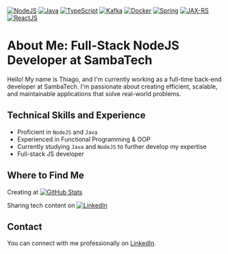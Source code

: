 [![NodeJS](https://img.shields.io/badge/NodeJS-Proficient-brightgreen?style=flat-square&logo=node.js)](https://nodejs.org/)
[![Java](https://img.shields.io/badge/Java-Proficient-brightgreen?style=flat-square&logo=java)](https://www.java.com/)
[![TypeScript](https://img.shields.io/badge/TypeScript-Expert-blue?style=flat-square&logo=typescript)](https://www.typescriptlang.org/)
[![Kafka](https://img.shields.io/badge/Kafka-Currently_Studying-orange?style=flat-square&logo=apache-kafka)](https://kafka.apache.org/)
[![Docker](https://img.shields.io/badge/Docker-Experienced-blue?style=flat-square&logo=docker)](https://www.docker.com/)
[![Spring](https://img.shields.io/badge/Spring-Currently_Studying-orange?style=flat-square&logo=spring)](https://spring.io/)
[![JAX-RS](https://img.shields.io/badge/JAX_RS-Currently_Studying-orange?style=flat-square&logo=java)](https://docs.oracle.com/javaee/7/tutorial/jaxrs.htm)
[![ReactJS](https://img.shields.io/badge/ReactJS-Experienced-blue?style=flat-square&logo=react)](https://reactjs.org/)


# About Me: Full-Stack NodeJS Developer at SambaTech

Hello! My name is Thiago, and I'm currently working as a full-time back-end developer at SambaTech. I'm passionate about creating efficient, scalable, and maintainable applications that solve real-world problems.

## Technical Skills and Experience
- Proficient in `NodeJS` and `Java`
- Experienced in Functional Programming & OOP
- Currently studying `Java` and `NodeJS` to further develop my expertise
- Full-stack JS developer

## Where to Find Me
Creating at [![GitHub Stats](https://img.shields.io/badge/GitHub-Stats-blue?style=flat-square&logo=github)](https://github.com/githiago-f)

Sharing tech content on [![LinkedIn](https://img.shields.io/badge/LinkedIn-Connect-blue?style=flat-square&logo=linkedin)](https://www.linkedin.com/in/githiago-f)

## Contact
You can connect with me professionally on [LinkedIn](https://www.linkedin.com/in/githiago-f).
